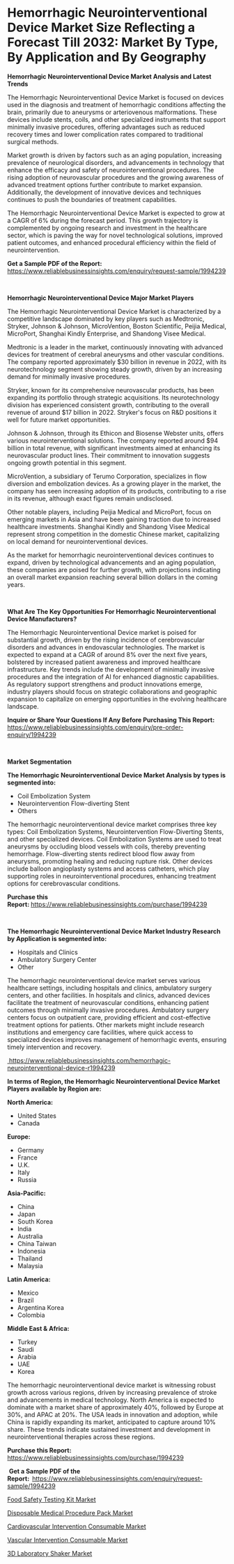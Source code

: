 <p><h1>Hemorrhagic Neurointerventional Device Market Size Reflecting a Forecast Till 2032: Market By Type, By Application and By Geography</h1></p><p><strong>Hemorrhagic Neurointerventional Device Market Analysis and Latest Trends</strong></p>
<p><p>The Hemorrhagic Neurointerventional Device Market is focused on devices used in the diagnosis and treatment of hemorrhagic conditions affecting the brain, primarily due to aneurysms or arteriovenous malformations. These devices include stents, coils, and other specialized instruments that support minimally invasive procedures, offering advantages such as reduced recovery times and lower complication rates compared to traditional surgical methods.</p><p>Market growth is driven by factors such as an aging population, increasing prevalence of neurological disorders, and advancements in technology that enhance the efficacy and safety of neurointerventional procedures. The rising adoption of neurovascular procedures and the growing awareness of advanced treatment options further contribute to market expansion. Additionally, the development of innovative devices and techniques continues to push the boundaries of treatment capabilities.</p><p>The Hemorrhagic Neurointerventional Device Market is expected to grow at a CAGR of 6% during the forecast period. This growth trajectory is complemented by ongoing research and investment in the healthcare sector, which is paving the way for novel technological solutions, improved patient outcomes, and enhanced procedural efficiency within the field of neurointervention.</p></p>
<p><strong>Get a Sample PDF of the Report:&nbsp;</strong> <a href="https://www.reliablebusinessinsights.com/enquiry/request-sample/1994239?utm_campaign=1138&utm_medium=2&utm_source=Github&utm_content=ia&utm_term=05032025&utm_id=hemorrhagic-neurointerventional-device">https://www.reliablebusinessinsights.com/enquiry/request-sample/1994239</a></p>
<p>&nbsp;</p>
<p><strong>Hemorrhagic Neurointerventional Device Major Market Players</strong></p>
<p><p>The Hemorrhagic Neurointerventional Device Market is characterized by a competitive landscape dominated by key players such as Medtronic, Stryker, Johnson & Johnson, MicroVention, Boston Scientific, Peijia Medical, MicroPort, Shanghai Kindly Enterprise, and Shandong Visee Medical. </p><p>Medtronic is a leader in the market, continuously innovating with advanced devices for treatment of cerebral aneurysms and other vascular conditions. The company reported approximately $30 billion in revenue in 2022, with its neurotechnology segment showing steady growth, driven by an increasing demand for minimally invasive procedures.</p><p>Stryker, known for its comprehensive neurovascular products, has been expanding its portfolio through strategic acquisitions. Its neurotechnology division has experienced consistent growth, contributing to the overall revenue of around $17 billion in 2022. Stryker's focus on R&D positions it well for future market opportunities.</p><p>Johnson & Johnson, through its Ethicon and Biosense Webster units, offers various neurointerventional solutions. The company reported around $94 billion in total revenue, with significant investments aimed at enhancing its neurovascular product lines. Their commitment to innovation suggests ongoing growth potential in this segment.</p><p>MicroVention, a subsidiary of Terumo Corporation, specializes in flow diversion and embolization devices. As a growing player in the market, the company has seen increasing adoption of its products, contributing to a rise in its revenue, although exact figures remain undisclosed.</p><p>Other notable players, including Peijia Medical and MicroPort, focus on emerging markets in Asia and have been gaining traction due to increased healthcare investments. Shanghai Kindly and Shandong Visee Medical represent strong competition in the domestic Chinese market, capitalizing on local demand for neurointerventional devices.</p><p>As the market for hemorrhagic neurointerventional devices continues to expand, driven by technological advancements and an aging population, these companies are poised for further growth, with projections indicating an overall market expansion reaching several billion dollars in the coming years.</p></p>
<p>&nbsp;</p>
<p><strong>What Are The Key Opportunities For Hemorrhagic Neurointerventional Device Manufacturers?</strong></p>
<p><p>The Hemorrhagic Neurointerventional Device market is poised for substantial growth, driven by the rising incidence of cerebrovascular disorders and advances in endovascular technologies. The market is expected to expand at a CAGR of around 8% over the next five years, bolstered by increased patient awareness and improved healthcare infrastructure. Key trends include the development of minimally invasive procedures and the integration of AI for enhanced diagnostic capabilities. As regulatory support strengthens and product innovations emerge, industry players should focus on strategic collaborations and geographic expansion to capitalize on emerging opportunities in the evolving healthcare landscape.</p></p>
<p><strong>Inquire or Share Your Questions If Any Before Purchasing This Report:</strong> <a href="https://www.reliablebusinessinsights.com/enquiry/pre-order-enquiry/1994239?utm_campaign=1138&utm_medium=2&utm_source=Github&utm_content=ia&utm_term=05032025&utm_id=hemorrhagic-neurointerventional-device">https://www.reliablebusinessinsights.com/enquiry/pre-order-enquiry/1994239</a></p>
<p>&nbsp;</p>
<p><strong>Market Segmentation</strong></p>
<p><strong>The Hemorrhagic Neurointerventional Device Market Analysis by types is segmented into:</strong></p>
<p><ul><li>Coil Embolization System</li><li>Neurointervention Flow-diverting Stent</li><li>Others</li></ul></p>
<p><p>The hemorrhagic neurointerventional device market comprises three key types: Coil Embolization Systems, Neurointervention Flow-Diverting Stents, and other specialized devices. Coil Embolization Systems are used to treat aneurysms by occluding blood vessels with coils, thereby preventing hemorrhage. Flow-diverting stents redirect blood flow away from aneurysms, promoting healing and reducing rupture risk. Other devices include balloon angioplasty systems and access catheters, which play supporting roles in neurointerventional procedures, enhancing treatment options for cerebrovascular conditions.</p></p>
<p><strong>Purchase this Report:&nbsp;</strong><a href="https://www.reliablebusinessinsights.com/purchase/1994239?utm_campaign=1138&utm_medium=2&utm_source=Github&utm_content=ia&utm_term=05032025&utm_id=hemorrhagic-neurointerventional-device">https://www.reliablebusinessinsights.com/purchase/1994239</a></p>
<p>&nbsp;</p>
<p><strong>The Hemorrhagic Neurointerventional Device Market Industry Research by Application is segmented into:</strong></p>
<p><ul><li>Hospitals and Clinics</li><li>Ambulatory Surgery Center</li><li>Other</li></ul></p>
<p><p>The hemorrhagic neurointerventional device market serves various healthcare settings, including hospitals and clinics, ambulatory surgery centers, and other facilities. In hospitals and clinics, advanced devices facilitate the treatment of neurovascular conditions, enhancing patient outcomes through minimally invasive procedures. Ambulatory surgery centers focus on outpatient care, providing efficient and cost-effective treatment options for patients. Other markets might include research institutions and emergency care facilities, where quick access to specialized devices improves management of hemorrhagic events, ensuring timely intervention and recovery.</p></p>
<p><a href="https://www.reliablebusinessinsights.com/hemorrhagic-neurointerventional-device-r1994239?utm_campaign=1138&utm_medium=2&utm_source=Github&utm_content=ia&utm_term=05032025&utm_id=hemorrhagic-neurointerventional-device">&nbsp;https://www.reliablebusinessinsights.com/hemorrhagic-neurointerventional-device-r1994239</a></p>
<p><strong>In terms of Region, the Hemorrhagic Neurointerventional Device Market Players available by Region are:</strong></p>
<p>
    <p> <strong> North America: </strong>
        <ul>
            <li>United States</li>
            <li>Canada</li>
        </ul>
        </p> 
    <p> <strong> Europe: </strong>
        <ul>
            <li>Germany</li>
            <li>France</li>
            <li>U.K.</li>
            <li>Italy</li>
            <li>Russia</li>
        </ul>
        </p> 
    <p> <strong> Asia-Pacific: </strong>
        <ul>
            <li>China</li>
            <li>Japan</li>
            <li>South Korea</li>
            <li>India</li>
            <li>Australia</li>
            <li>China Taiwan</li>
            <li>Indonesia</li>
            <li>Thailand</li>
            <li>Malaysia</li>
        </ul>
        </p> 
    <p> <strong> Latin America: </strong>
        <ul>
            <li>Mexico</li>
            <li>Brazil</li>
            <li>Argentina Korea</li>
            <li>Colombia</li>
        </ul>
        </p> 
    <p> <strong> Middle East & Africa: </strong>
        <ul>
            <li>Turkey</li>
            <li>Saudi</li>
            <li>Arabia</li>
            <li>UAE</li>
            <li>Korea</li>
        </ul>
    </p>
    </p>
<p><p>The hemorrhagic neurointerventional device market is witnessing robust growth across various regions, driven by increasing prevalence of stroke and advancements in medical technology. North America is expected to dominate with a market share of approximately 40%, followed by Europe at 30%, and APAC at 20%. The USA leads in innovation and adoption, while China is rapidly expanding its market, anticipated to capture around 10% share. These trends indicate sustained investment and development in neurointerventional therapies across these regions.</p></p>
<p><strong>Purchase this Report: </strong><a href="https://www.reliablebusinessinsights.com/purchase/1994239?utm_campaign=1138&utm_medium=2&utm_source=Github&utm_content=ia&utm_term=05032025&utm_id=hemorrhagic-neurointerventional-device">https://www.reliablebusinessinsights.com/purchase/1994239</a></p>
<p>&nbsp;<strong>Get a Sample PDF of the Report:&nbsp;&nbsp;</strong><a href="https://www.reliablebusinessinsights.com/enquiry/request-sample/1994239?utm_campaign=1138&utm_medium=2&utm_source=Github&utm_content=ia&utm_term=05032025&utm_id=hemorrhagic-neurointerventional-device">https://www.reliablebusinessinsights.com/enquiry/request-sample/1994239</a></p>
<p><strong></strong></p>
<p><p><a href="https://github.com/lelkohydesyj/Market-Research-Report-List-1/blob/main/food-safety-testing-kit-market.md?utm_campaign=1138&utm_medium=2&utm_source=Github&utm_content=ia&utm_term=05032025&utm_id=hemorrhagic-neurointerventional-device">Food Safety Testing Kit Market</a></p><p><a href="https://github.com/thanenegenqa/Market-Research-Report-List-1/blob/main/disposable-medical-procedure-pack-market.md?utm_campaign=1138&utm_medium=2&utm_source=Github&utm_content=ia&utm_term=05032025&utm_id=hemorrhagic-neurointerventional-device">Disposable Medical Procedure Pack Market</a></p><p><a href="https://github.com/cachaskluwe/Market-Research-Report-List-1/blob/main/cardiovascular-intervention-consumable-market.md?utm_campaign=1138&utm_medium=2&utm_source=Github&utm_content=ia&utm_term=05032025&utm_id=hemorrhagic-neurointerventional-device">Cardiovascular Intervention Consumable Market</a></p><p><a href="https://github.com/jenevycachat/Market-Research-Report-List-1/blob/main/vascular-intervention-consumable-market.md?utm_campaign=1138&utm_medium=2&utm_source=Github&utm_content=ia&utm_term=05032025&utm_id=hemorrhagic-neurointerventional-device">Vascular Intervention Consumable Market</a></p><p><a href="https://github.com/cezilfinerv9/Market-Research-Report-List-1/blob/main/3d-laboratory-shaker-market.md?utm_campaign=1138&utm_medium=2&utm_source=Github&utm_content=ia&utm_term=05032025&utm_id=hemorrhagic-neurointerventional-device">3D Laboratory Shaker Market</a></p></p>